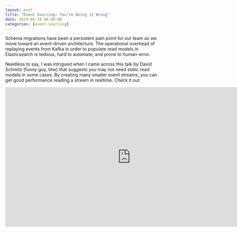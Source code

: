 ```yaml
---
layout: post
title: "Event Sourcing: You’re Doing it Wrong"
date: 2019-06-29 00:00:00
categories: [event-sourcing]
---
```


Schema migrations have been a persistent pain point for our team as we move toward an event-driven architecture. The operational overhead of replaying events from Kafka in order to populate read models in Elasticsearch is tedious, hard to automate, and prone to human-error.

Needless to say, I was intrigued when I came across this talk by David Schmitz (funny guy, btw) that suggests you may not need static read models in some cases. By creating many smaller event streams, you can get good performance reading a stream in realtime. Check it out:

<p class="video-wrapper">
  <iframe frameborder="0" scrolling="no" marginheight="0" marginwidth="0" width="788.54" height="443" type="text/html" src="https://www.youtube.com/embed/GzrZworHpIk?autoplay=0&fs=1&iv_load_policy=3&showinfo=0&rel=0&cc_load_policy=0"></iframe>
</p>